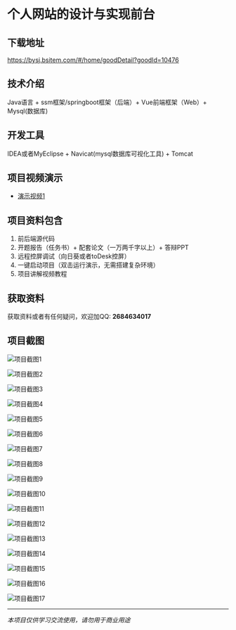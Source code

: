 # 个人网站的设计与实现前台

## 下载地址
https://bysj.bsitem.com/#/home/goodDetail?goodId=10476

## 技术介绍
Java语言 + ssm框架/springboot框架（后端）+ Vue前端框架（Web）+ Mysql(数据库)

## 开发工具
IDEA或者MyEclipse + Navicat(mysql数据库可视化工具) + Tomcat

## 项目视频演示
- [演示视频1](https://graduation-images.oss-cn-beijing.aliyuncs.com/videos/828%E5%A5%97ssm%E5%BD%95%E5%83%8F/10476_ssm319%E4%B8%AA%E4%BA%BA%E7%BD%91%E7%AB%99%E7%9A%84%E8%AE%BE%E8%AE%A1%E4%B8%8E%E5%AE%9E%E7%8E%B0%2Bvue%E5%BD%95%E5%83%8F%E5%89%8D%E5%8F%B0.mp4)

## 项目资料包含
1. 前后端源代码
2. 开题报告（任务书）+ 配套论文（一万两千字以上）+ 答辩PPT
3. 远程控屏调试（向日葵或者toDesk控屏）
4. 一键启动项目（双击运行演示，无需搭建复杂环境）
5. 项目讲解视频教程

## 获取资料
获取资料或者有任何疑问，欢迎加QQ: **2684634017**

## 项目截图
![项目截图1](https://graduation-images.oss-cn-beijing.aliyuncs.com/图片/10476/毕设论坛项目主图.jpg)

![项目截图2](https://graduation-images.oss-cn-beijing.aliyuncs.com/图片/10476/1.png)

![项目截图3](https://graduation-images.oss-cn-beijing.aliyuncs.com/图片/10476/2.png)

![项目截图4](https://graduation-images.oss-cn-beijing.aliyuncs.com/图片/10476/3.png)

![项目截图5](https://graduation-images.oss-cn-beijing.aliyuncs.com/图片/10476/4.png)

![项目截图6](https://graduation-images.oss-cn-beijing.aliyuncs.com/图片/10476/5.png)

![项目截图7](https://graduation-images.oss-cn-beijing.aliyuncs.com/图片/10476/6.png)

![项目截图8](https://graduation-images.oss-cn-beijing.aliyuncs.com/图片/10476/7.png)

![项目截图9](https://graduation-images.oss-cn-beijing.aliyuncs.com/图片/10476/8.png)

![项目截图10](https://graduation-images.oss-cn-beijing.aliyuncs.com/图片/10476/9.png)

![项目截图11](https://graduation-images.oss-cn-beijing.aliyuncs.com/图片/10476/10.png)

![项目截图12](https://graduation-images.oss-cn-beijing.aliyuncs.com/图片/10476/11.png)

![项目截图13](https://graduation-images.oss-cn-beijing.aliyuncs.com/图片/10476/12.png)

![项目截图14](https://graduation-images.oss-cn-beijing.aliyuncs.com/图片/10476/13.png)

![项目截图15](https://graduation-images.oss-cn-beijing.aliyuncs.com/图片/10476/14.png)

![项目截图16](https://graduation-images.oss-cn-beijing.aliyuncs.com/图片/10476/15.png)

![项目截图17](https://graduation-images.oss-cn-beijing.aliyuncs.com/图片/10476/16.png)

---
*本项目仅供学习交流使用，请勿用于商业用途*

